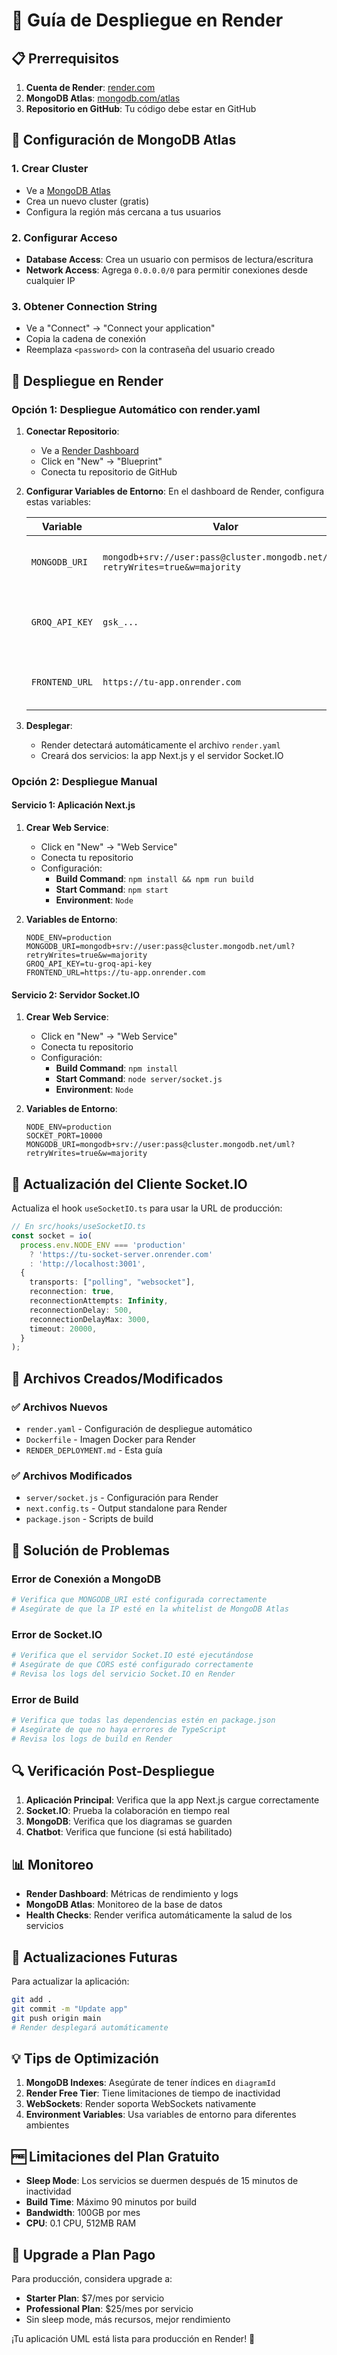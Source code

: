 # 🚀 Guía de Despliegue en Render

## 📋 Prerrequisitos

1. **Cuenta de Render**: [render.com](https://render.com)
2. **MongoDB Atlas**: [mongodb.com/atlas](https://mongodb.com/atlas)
3. **Repositorio en GitHub**: Tu código debe estar en GitHub

## 🔧 Configuración de MongoDB Atlas

### 1. Crear Cluster
- Ve a [MongoDB Atlas](https://cloud.mongodb.com)
- Crea un nuevo cluster (gratis)
- Configura la región más cercana a tus usuarios

### 2. Configurar Acceso
- **Database Access**: Crea un usuario con permisos de lectura/escritura
- **Network Access**: Agrega `0.0.0.0/0` para permitir conexiones desde cualquier IP

### 3. Obtener Connection String
- Ve a "Connect" → "Connect your application"
- Copia la cadena de conexión
- Reemplaza `<password>` con la contraseña del usuario creado

## 🚀 Despliegue en Render

### Opción 1: Despliegue Automático con render.yaml

1. **Conectar Repositorio**:
   - Ve a [Render Dashboard](https://dashboard.render.com)
   - Click en "New" → "Blueprint"
   - Conecta tu repositorio de GitHub

2. **Configurar Variables de Entorno**:
   En el dashboard de Render, configura estas variables:

   | Variable | Valor | Descripción |
   |----------|-------|-------------|
   | `MONGODB_URI` | `mongodb+srv://user:pass@cluster.mongodb.net/uml?retryWrites=true&w=majority` | Cadena de conexión a MongoDB Atlas |
   | `GROQ_API_KEY` | `gsk_...` | API Key de Groq (opcional, para chatbot) |
   | `FRONTEND_URL` | `https://tu-app.onrender.com` | URL de tu aplicación en producción |

3. **Desplegar**:
   - Render detectará automáticamente el archivo `render.yaml`
   - Creará dos servicios: la app Next.js y el servidor Socket.IO

### Opción 2: Despliegue Manual

#### Servicio 1: Aplicación Next.js
1. **Crear Web Service**:
   - Click en "New" → "Web Service"
   - Conecta tu repositorio
   - Configuración:
     - **Build Command**: `npm install && npm run build`
     - **Start Command**: `npm start`
     - **Environment**: `Node`

2. **Variables de Entorno**:
   ```
   NODE_ENV=production
   MONGODB_URI=mongodb+srv://user:pass@cluster.mongodb.net/uml?retryWrites=true&w=majority
   GROQ_API_KEY=tu-groq-api-key
   FRONTEND_URL=https://tu-app.onrender.com
   ```

#### Servicio 2: Servidor Socket.IO
1. **Crear Web Service**:
   - Click en "New" → "Web Service"
   - Conecta tu repositorio
   - Configuración:
     - **Build Command**: `npm install`
     - **Start Command**: `node server/socket.js`
     - **Environment**: `Node`

2. **Variables de Entorno**:
   ```
   NODE_ENV=production
   SOCKET_PORT=10000
   MONGODB_URI=mongodb+srv://user:pass@cluster.mongodb.net/uml?retryWrites=true&w=majority
   ```

## 🔄 Actualización del Cliente Socket.IO

Actualiza el hook `useSocketIO.ts` para usar la URL de producción:

```typescript
// En src/hooks/useSocketIO.ts
const socket = io(
  process.env.NODE_ENV === 'production' 
    ? 'https://tu-socket-server.onrender.com' 
    : 'http://localhost:3001', 
  {
    transports: ["polling", "websocket"],
    reconnection: true,
    reconnectionAttempts: Infinity,
    reconnectionDelay: 500,
    reconnectionDelayMax: 3000,
    timeout: 20000,
  }
);
```

## 📁 Archivos Creados/Modificados

### ✅ Archivos Nuevos
- `render.yaml` - Configuración de despliegue automático
- `Dockerfile` - Imagen Docker para Render
- `RENDER_DEPLOYMENT.md` - Esta guía

### ✅ Archivos Modificados
- `server/socket.js` - Configuración para Render
- `next.config.ts` - Output standalone para Render
- `package.json` - Scripts de build

## 🐛 Solución de Problemas

### Error de Conexión a MongoDB
```bash
# Verifica que MONGODB_URI esté configurada correctamente
# Asegúrate de que la IP esté en la whitelist de MongoDB Atlas
```

### Error de Socket.IO
```bash
# Verifica que el servidor Socket.IO esté ejecutándose
# Asegúrate de que CORS esté configurado correctamente
# Revisa los logs del servicio Socket.IO en Render
```

### Error de Build
```bash
# Verifica que todas las dependencias estén en package.json
# Asegúrate de que no haya errores de TypeScript
# Revisa los logs de build en Render
```

## 🔍 Verificación Post-Despliegue

1. **Aplicación Principal**: Verifica que la app Next.js cargue correctamente
2. **Socket.IO**: Prueba la colaboración en tiempo real
3. **MongoDB**: Verifica que los diagramas se guarden
4. **Chatbot**: Verifica que funcione (si está habilitado)

## 📊 Monitoreo

- **Render Dashboard**: Métricas de rendimiento y logs
- **MongoDB Atlas**: Monitoreo de la base de datos
- **Health Checks**: Render verifica automáticamente la salud de los servicios

## 🔄 Actualizaciones Futuras

Para actualizar la aplicación:
```bash
git add .
git commit -m "Update app"
git push origin main
# Render desplegará automáticamente
```

## 💡 Tips de Optimización

1. **MongoDB Indexes**: Asegúrate de tener índices en `diagramId`
2. **Render Free Tier**: Tiene limitaciones de tiempo de inactividad
3. **WebSockets**: Render soporta WebSockets nativamente
4. **Environment Variables**: Usa variables de entorno para diferentes ambientes

## 🆓 Limitaciones del Plan Gratuito

- **Sleep Mode**: Los servicios se duermen después de 15 minutos de inactividad
- **Build Time**: Máximo 90 minutos por build
- **Bandwidth**: 100GB por mes
- **CPU**: 0.1 CPU, 512MB RAM

## 🚀 Upgrade a Plan Pago

Para producción, considera upgrade a:
- **Starter Plan**: $7/mes por servicio
- **Professional Plan**: $25/mes por servicio
- Sin sleep mode, más recursos, mejor rendimiento

¡Tu aplicación UML está lista para producción en Render! 🎉
